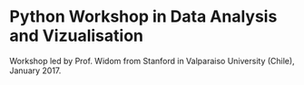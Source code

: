 # Python Workshop in Data Analysis and Vizualisation

Workshop led by Prof. Widom from Stanford in Valparaiso University (Chile), January 2017.

